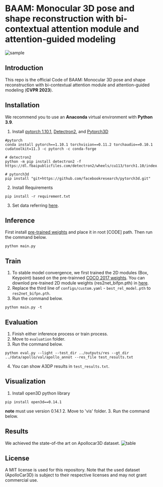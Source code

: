 # BAAM: Monocular 3D pose and shape reconstruction with bi-contextual attention module and attention-guided modeling

![sample](https://github.com/gywns6287/BAAM/blob/main/for_git/resutls.png)

## Introduction
This repo is the official Code of  BAAM: Monocular 3D pose and shape reconstruction with bi-contextual attention module and attention-guided modeling (**CVPR 2023**).

## Installation
We recommend you to use an **Anaconda** virtual environment with **Python 3.9**. 

1. Install [pytorch 1.10.1](https://pytorch.org/get-started/previous-versions/), [Detectron2](https://detectron2.readthedocs.io/en/latest/tutorials/install.html), and [Pytorch3D](https://github.com/facebookresearch/pytorch3d/blob/main/INSTALL.md)
```
#pytorch
conda install pytorch==1.10.1 torchvision==0.11.2 torchaudio==0.10.1 cudatoolkit=11.3 -c pytorch -c conda-forge

# detectron2
python -m pip install detectron2 -f https://dl.fbaipublicfiles.com/detectron2/wheels/cu113/torch1.10/index.html

# pytorch3d
pip install "git+https://github.com/facebookresearch/pytorch3d.git"
```
2. Install Requirements
```
pip install -r requirement.txt
```
3. Set data referring [here](https://github.com/gywns6287/BAAM/blob/main/for_git/directory.md).

## Inference
First install [pre-trained weights](https://drive.google.com/file/d/1oM-iA5Z-8AOBgX5hUCfAoLX8hcn4YBpp/view?usp=sharing) and place it in root [CODE] path. Then run the command below.
```
python main.py
```

## Train
1. To stable model convergence, we first trained the 2D modules (Box, Keypoint) based on the pre-trainned [COCO 2017 weights](https://drive.google.com/file/d/1GZyzJLB3FTcs8C7MpZRQWw44liYPyOMD/edit). You can downlod pre-trained 2D module weights (res2net_bifpn.pth) in [here](https://drive.google.com/file/d/1aX_-SfHtXAdE-frgrbrlQYuWddhwX3V3/view?usp=drive_link).
2. Replace the third line of `configs/custom.yaml` - `best_rel_model.pth` to `res2net_bifpn.pth`.
3. Run the command below.
```
python main.py -t
```

## Evaluation
1. Finish either inference process or train process.
2. Move to `evaluation` folder.
3. Run the command below.
```
python eval.py --light --test_dir ../outputs/res --gt_dir ../data/apollo/val/apollo_annot --res_file test_results.txt
```
4. You can show A3DP results in `test_results.txt`.

## Visualization
1. Install open3D python library
```
pip install open3d==0.14.1
```
**note** must use version 0.14.1 
2. Move to 'vis' folder.
3. Run the command below.


## Results
We achieved the state-of-the art on Apollocar3D dataset.
![table](https://github.com/gywns6287/BAAM/blob/main/for_git/table.png)

## License

A MIT license is used for this repository. Note that the used dataset (ApolloCar3D) is subject to their respective licenses and may not grant commercial use.
